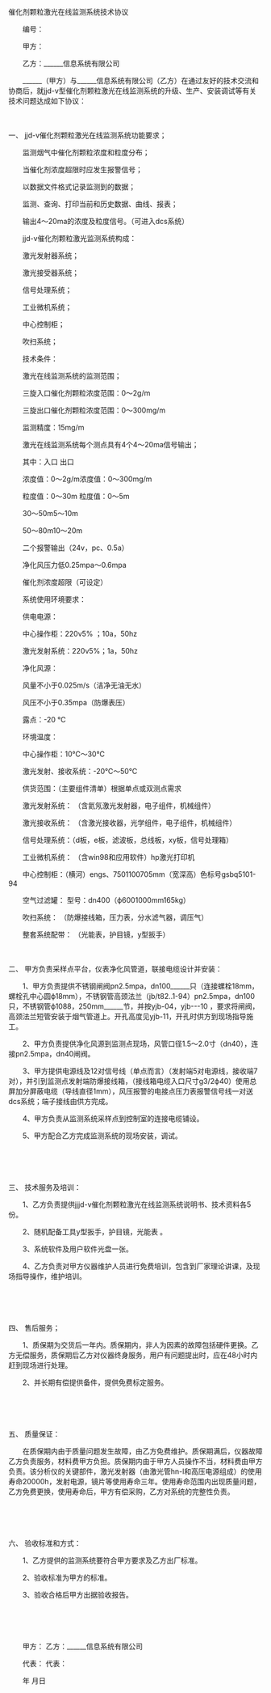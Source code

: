 



催化剂颗粒激光在线监测系统技术协议



 

　　编号：　　

　　甲方：

　　乙方：______信息系统有限公司　　 

　　______（甲方）与______信息系统有限公司（乙方）在通过友好的技术交流和协商后，就jjd-v型催化剂颗粒激光在线监测系统的升级、生产、安装调试等有关技术问题达成如下协议：

　　

一、
jjd-v催化剂颗粒激光在线监测系统功能要求；

　　监测烟气中催化剂颗粒浓度和粒度分布；

　　当催化剂浓度超限时应发生报警信号；

　　以数据文件格式记录监测到的数据；

　　监测、查询、打印当前和历史数据、曲线、报表；

　　输出4～20ma的浓度及粒度信号。（可进入dcs系统）

　　jjd-v催化剂颗粒激光监测系统构成：

　　激光发射器系统；

　　激光接受器系统；

　　信号处理系统；

　　工业微机系统；

　　中心控制柜；

　　吹扫系统；

　　技术条件：

　　激光在线监测系统的监测范围；

　　三旋入口催化剂颗粒浓度范围：0～2g/m

　　三旋出口催化剂颗粒浓度范围：0～300mg/m

　　监测精度：15mg/m

　　激光在线监测系统每个测点具有4个4～20ma信号输出；

　　其中：入口 出口

　　浓度值：0～2g/m浓度值：0～300mg/m

　　粒度值：0～30m 粒度值：0～5m

　　30～50m5～10m

　　50～80m10～20m

　　二个报警输出（24v，pc、0.5a）

　　净化风压力低0.25mpa～0.6mpa

　　催化剂浓度超限（可设定）

　　系统使用环境要求：

　　供电电源：

　　中心操作柜：220v5% ；10a，50hz

　　激光发射系统：220v5%；1a，50hz

　　净化风源：

　　风量不小于0.025m/s（洁净无油无水）

　　风压不小于0.35mpa（防爆表压）

　　露点：-20 ℃

　　环境温度：

　　中心操作柜：10℃～30℃

　　激光发射、接收系统：-20℃～50℃

　　供货范围：（主要组件清单）根据单点或双测点需求

　　激光发射系统： （含氦氖激光发射器，电子组件，机械组件）

　　激光接收系统： （含激光接收器，光学组件，电子组件，机械组件）

　　信号处理系统：（d板，e板，滤波板，总线板，xy板，信号处理箱）

　　工业微机系统： （含win98和应用软件）hp激光打印机

　　中心控制柜：（横河）engs、7501100705mm（宽深高）色标号gsbq5101-94

　　空气过滤罐： 型号：dn400（ф6001000mm165kg）

　　吹扫系统： （防爆接线箱，压力表，分水滤气器，调压气）

　　整套系统配带： （光能表，护目镜，y型扳手）

　　

二、
甲方负责采样点平台，仪表净化风管道，联接电缆设计并安装：

　　1、甲方负责提供不锈钢闸阀pn2.5mpa，dn100______只（连接螺栓18mm，螺栓孔中心圆ф18mm），不锈钢管高颈法兰（jb/t82..1-94）pn2.5mpa，dn100 只，不锈钢管ф1088，250mm______节，并按yjb-04，yjb---10 ，要求将闸阀，高颈法兰短管安装于烟气管道上。开孔高度见yjb-11，开孔时供方到现场指导施工。

　　2、甲方负责提供净化风源到监测点现场，风管口径1.5～2.0寸（dn40），连接pn2.5mpa，dn40闸阀。

　　3、甲方提供电源线及12对信号线（单点而言）（发射端5对电源线，接收端7对），并引到监测点发射端防爆接线箱，（接线箱电缆入口尺寸g3/2ф40）使用总屏加分屏蔽电缆（导线直径1mm），风压报警的电接点压力表报警信号线一对送dcs系统；端子接线由供方完成。

　　4、甲方负责从监测系统采样点到控制室的连接电缆铺设。

　　5、甲方配合乙方完成监测系统的现场安装，调试。

　　

　　

三、
技术服务及培训：

　　1、乙方负责提供jjjd-v催化剂颗粒激光在线监测系统说明书、技术资料各5份。

　　2、随机配备工具y型扳手，护目镜，光能表 。

　　3、系统软件及用户软件光盘一张。

　　4、乙方负责对甲方仪器维护人员进行免费培训，包含到厂家理论讲课，及现场指导操作，维护培训。

　　

　　

四、
售后服务；

　　1、质保期为交货后一年内。质保期内，非人为因素的故障包括硬件更换。乙方无偿服务，质保期后乙方对仪器终身服务，用户有问题提出时，应在48小时内赶到现场进行处理。

　　2、并长期有偿提供备件，提供免费标定服务。

　　

　　

五、
质量保证：

　　在质保期内由于质量问题发生故障，由乙方免费维护。质保期满后，仪器故障乙方负责服务，材料费甲方负担。质保期内由于甲方人员操作不当，材料费由甲方负责。该分析仪的关键部件，激光发射器（由激光管hn-l和高压电源组成）的使用寿命20000h，发射电源，镜片等使用寿命三年。使用寿命范围内出现质量问题，乙方免费更换，使用寿命后，甲方有偿采购，乙方对系统的完整性负责。

　　

　　

六、
 验收标准和方式：

　　1、乙方提供的监测系统要符合甲方要求及乙方出厂标准。

　　2、验收标准为甲方的标准。

　　3、验收合格后甲方出据验收报告。　　

　　

　　

　　甲方： 乙方：______信息系统有限公司

　　代表： 代表：

　　年 月日